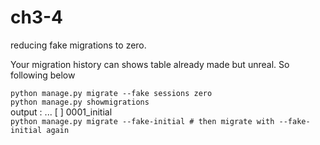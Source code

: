 # ch3-4

reducing fake migrations to zero.

Your migration history can shows table already made but unreal.
So following below

`python manage.py migrate --fake sessions zero`<br>
`python manage.py showmigrations`<br>
output : ... [ ] 0001_initial<br>
`python manage.py migrate --fake-initial # then migrate with --fake-initial again`<br>
